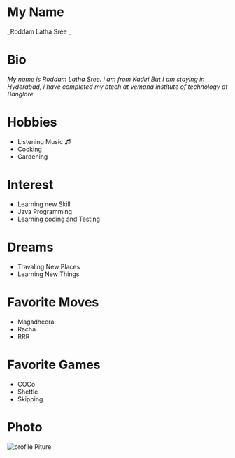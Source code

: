 # My Name
_Roddam Latha Sree _
# Bio 
_My name is Roddam Latha Sree. i am from Kadiri But I am staying in Hyderabad, i have completed my btech at vemana institute of technology at Banglore_
# Hobbies
* Listening Music ♫ 
* Cooking
* Gardening
# Interest
* Learning new Skill
* Java Programming
* Learning coding and Testing
# Dreams
* Travaling New Places
* Learning New Things 
# Favorite Moves
* Magadheera
* Racha
* RRR
# Favorite Games
* COCo
* Shettle
* Skipping
# Photo
![profile Piture](https://github.com/account)



